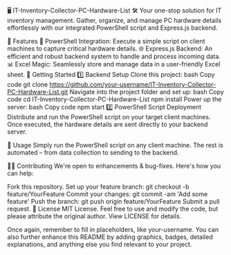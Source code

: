 🖥️ IT-Inventory-Collector-PC-Hardware-List
🛠️ Your one-stop solution for IT inventory management. Gather, organize, and manage PC hardware details effortlessly with our integrated PowerShell script and Express.js backend.

🌟 Features
📜 PowerShell Integration: Execute a simple script on client machines to capture critical hardware details.
🌐 Express.js Backend: An efficient and robust backend system to handle and process incoming data.
📊 Excel Magic: Seamlessly store and manage data in a user-friendly Excel sheet.
🚀 Getting Started
1️⃣ Backend Setup
Clone this project:
bash
Copy code
git clone https://github.com/your-username/IT-Inventory-Collector-PC-Hardware-List.git
Navigate into the project folder and set up:
bash
Copy code
cd IT-Inventory-Collector-PC-Hardware-List
npm install
Power up the server:
bash
Copy code
npm start
2️⃣ PowerShell Script Deployment
Distribute and run the PowerShell script on your target client machines. Once executed, the hardware details are sent directly to your backend server.

📖 Usage
Simply run the PowerShell script on any client machine. The rest is automated – from data collection to sending to the backend.

👩‍💻 Contributing
We're open to enhancements & bug-fixes. Here's how you can help:

Fork this repository.
Set up your feature branch: git checkout -b feature/YourFeature
Commit your changes: git commit -am 'Add some feature'
Push the branch: git push origin feature/YourFeature
Submit a pull request.
📜 License
MIT License. Feel free to use and modify the code, but please attribute the original author. View LICENSE for details.

Once again, remember to fill in placeholders, like your-username. You can also further enhance this README by adding graphics, badges, detailed explanations, and anything else you find relevant to your project.